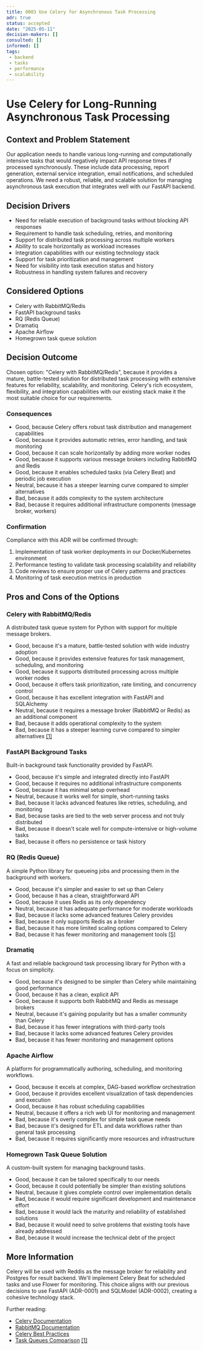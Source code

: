 ```yaml
---
title: 0003 Use Celery for Asynchronous Task Processing
adr: true
status: accepted
date: "2025-05-11"
decision-makers: []
consulted: []
informed: []
tags:
 - backend
 - tasks
 - performance
 - scalability
---
```


# Use Celery for Long-Running Asynchronous Task Processing

## Context and Problem Statement

Our application needs to handle various long-running and computationally intensive tasks that would negatively impact API response times if processed synchronously. These include data processing, report generation, external service integration, email notifications, and scheduled operations. We need a robust, reliable, and scalable solution for managing asynchronous task execution that integrates well with our FastAPI backend.

## Decision Drivers

* Need for reliable execution of background tasks without blocking API responses
* Requirement to handle task scheduling, retries, and monitoring
* Support for distributed task processing across multiple workers
* Ability to scale horizontally as workload increases
* Integration capabilities with our existing technology stack
* Support for task prioritization and management
* Need for visibility into task execution status and history
* Robustness in handling system failures and recovery

## Considered Options

* Celery with RabbitMQ/Redis
* FastAPI background tasks
* RQ (Redis Queue)
* Dramatiq
* Apache Airflow
* Homegrown task queue solution

## Decision Outcome

Chosen option: "Celery with RabbitMQ/Redis", because it provides a mature, battle-tested solution for distributed task processing with extensive features for reliability, scalability, and monitoring. Celery's rich ecosystem, flexibility, and integration capabilities with our existing stack make it the most suitable choice for our requirements.

### Consequences

* Good, because Celery offers robust task distribution and management capabilities
* Good, because it provides automatic retries, error handling, and task monitoring
* Good, because it can scale horizontally by adding more worker nodes
* Good, because it supports various message brokers including RabbitMQ and Redis
* Good, because it enables scheduled tasks (via Celery Beat) and periodic job execution
* Neutral, because it has a steeper learning curve compared to simpler alternatives
* Bad, because it adds complexity to the system architecture
* Bad, because it requires additional infrastructure components (message broker, workers)

### Confirmation

Compliance with this ADR will be confirmed through:
1. Implementation of task worker deployments in our Docker/Kubernetes environment
2. Performance testing to validate task processing scalability and reliability
3. Code reviews to ensure proper use of Celery patterns and practices
4. Monitoring of task execution metrics in production

## Pros and Cons of the Options

### Celery with RabbitMQ/Redis

A distributed task queue system for Python with support for multiple message brokers.

* Good, because it's a mature, battle-tested solution with wide industry adoption
* Good, because it provides extensive features for task management, scheduling, and monitoring
* Good, because it supports distributed processing across multiple worker nodes
* Good, because it offers task prioritization, rate limiting, and concurrency control
* Good, because it has excellent integration with FastAPI and SQLAlchemy
* Neutral, because it requires a message broker (RabbitMQ or Redis) as an additional component
* Bad, because it adds operational complexity to the system
* Bad, because it has a steeper learning curve compared to simpler alternatives [[1]](https://www.fullstackpython.com/task-queues.html)

### FastAPI Background Tasks

Built-in background task functionality provided by FastAPI.

* Good, because it's simple and integrated directly into FastAPI
* Good, because it requires no additional infrastructure components
* Good, because it has minimal setup overhead
* Neutral, because it works well for simple, short-running tasks
* Bad, because it lacks advanced features like retries, scheduling, and monitoring
* Bad, because tasks are tied to the web server process and not truly distributed
* Bad, because it doesn't scale well for compute-intensive or high-volume tasks
* Bad, because it offers no persistence or task history

### RQ (Redis Queue)

A simple Python library for queueing jobs and processing them in the background with workers.

* Good, because it's simpler and easier to set up than Celery
* Good, because it has a clean, straightforward API
* Good, because it uses Redis as its only dependency
* Neutral, because it has adequate performance for moderate workloads
* Bad, because it lacks some advanced features Celery provides
* Bad, because it only supports Redis as a broker
* Bad, because it has more limited scaling options compared to Celery
* Bad, because it has fewer monitoring and management tools [[5]](https://stackoverflow.com/questions/13440875/pros-and-cons-to-use-celery-vs-rq)

### Dramatiq

A fast and reliable background task processing library for Python with a focus on simplicity.

* Good, because it's designed to be simpler than Celery while maintaining good performance
* Good, because it has a clean, explicit API
* Good, because it supports both RabbitMQ and Redis as message brokers
* Neutral, because it's gaining popularity but has a smaller community than Celery
* Bad, because it has fewer integrations with third-party tools
* Bad, because it lacks some advanced features Celery provides
* Bad, because it has fewer monitoring and management options

### Apache Airflow

A platform for programmatically authoring, scheduling, and monitoring workflows.

* Good, because it excels at complex, DAG-based workflow orchestration
* Good, because it provides excellent visualization of task dependencies and execution
* Good, because it has robust scheduling capabilities
* Neutral, because it offers a rich web UI for monitoring and management
* Bad, because it's overly complex for simple task queue needs
* Bad, because it's designed for ETL and data workflows rather than general task processing
* Bad, because it requires significantly more resources and infrastructure

### Homegrown Task Queue Solution

A custom-built system for managing background tasks.

* Good, because it can be tailored specifically to our needs
* Good, because it could potentially be simpler than existing solutions
* Neutral, because it gives complete control over implementation details
* Bad, because it would require significant development and maintenance effort
* Bad, because it would lack the maturity and reliability of established solutions
* Bad, because it would need to solve problems that existing tools have already addressed
* Bad, because it would increase the technical debt of the project

## More Information

Celery will be used with Reddis as the message broker for reliability and Postgres for result backend. We'll implement Celery Beat for scheduled tasks and use Flower for monitoring. This choice aligns with our previous decisions to use FastAPI (ADR-0001) and SQLModel (ADR-0002), creating a cohesive technology stack.

Further reading:
- [Celery Documentation](https://docs.celeryq.dev/)
- [RabbitMQ Documentation](https://www.rabbitmq.com/documentation.html)
- [Celery Best Practices](https://medium.com/@taylorhughes/three-quick-tips-from-two-years-with-celery-c05ff9d7f9eb)
- [Task Queues Comparison](https://www.fullstackpython.com/task-queues.html) [[1]](https://www.fullstackpython.com/task-queues.html)

